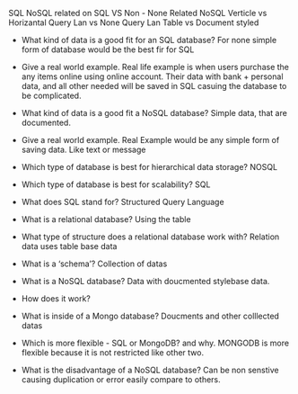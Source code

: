 SQL	NoSQL
 	 related on SQL VS Non - None Related NoSQL
 	 Verticle vs Horizantal
   Query Lan vs None Query Lan
 	 Table vs Document styled
 	 
- What kind of data is a good fit for an SQL database?
For none simple form of database would be the best fir for SQL
- Give a real world example.
Real life example is when users purchase the any items online using online account. Their data with bank + personal data, and all other needed will be saved in SQL casuing the database to be complicated.
- What kind of data is a good fit a NoSQL database?
Simple data, that are documented.
- Give a real world example.
Real Example would be any simple form of saving data. Like text or message
- Which type of database is best for hierarchical data storage?
NOSQL
- Which type of database is best for scalability?
SQL





- What does SQL stand for?
Structured Query Language
- What is a relational database?
Using the table
- What type of structure does a relational database work with?
Relation data uses table base data
- What is a ‘schema’?
Collection of datas
- What is a NoSQL database?
Data with doucmented stylebase data.
- How does it work?

- What is inside of a Mongo database?
Doucments and other colllected datas
- Which is more flexible - SQL or MongoDB? and why.
MONGODB is more flexible because it is not restricted like other two.
- What is the disadvantage of a NoSQL database?
Can be non senstive causing duplication or error easily compare to others.